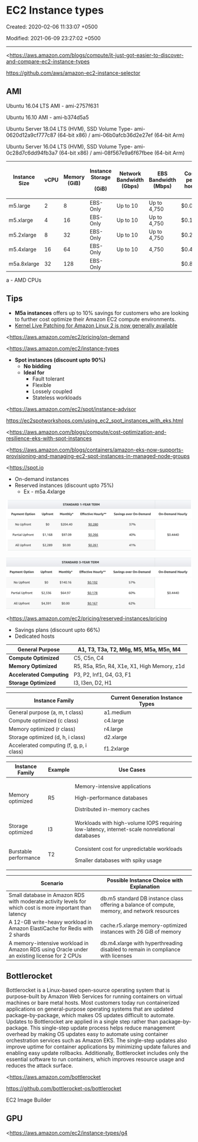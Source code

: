 # EC2 Instance types

Created: 2020-02-06 11:33:07 +0500

Modified: 2021-06-09 23:27:02 +0500

---

<https://aws.amazon.com/blogs/compute/it-just-got-easier-to-discover-and-compare-ec2-instance-types

<https://github.com/aws/amazon-ec2-instance-selector>

## AMI

Ubuntu 16.04 LTS AMI - ami-2757f631

Ubuntu 16.10 AMI - ami-b374d5a5

Ubuntu Server 18.04 LTS (HVM), SSD Volume Type- ami-0620d12a9cf777c87 (64-bit x86) / ami-06b0afcb36d2e27ef (64-bit Arm)

Ubuntu Server 16.04 LTS (HVM), SSD Volume Type- ami-0c28d7c6dd94fb3a7 (64-bit x86) / ami-08f567e9a6f67fbee (64-bit Arm)

<table>
<colgroup>
<col style="width: 14%" />
<col style="width: 8%" />
<col style="width: 11%" />
<col style="width: 12%" />
<col style="width: 16%" />
<col style="width: 15%" />
<col style="width: 10%" />
<col style="width: 10%" />
</colgroup>
<thead>
<tr class="header">
<th><strong>Instance Size</strong></th>
<th><strong>vCPU</strong></th>
<th><strong>Memory (GiB)</strong></th>
<th><p><strong>Instance Storage</strong></p>
<p><strong>(GiB)</strong></p></th>
<th><strong>Network Bandwidth (Gbps)</strong></th>
<th><strong>EBS Bandwidth (Mbps)</strong></th>
<th><strong>Cost per hour</strong></th>
<th><strong>Cost per month</strong></th>
</tr>
</thead>
<tbody>
<tr class="odd">
<td>m5.large</td>
<td>2</td>
<td>8</td>
<td>EBS-Only</td>
<td>Up to 10</td>
<td>Up to 4,750</td>
<td>$0.056</td>
<td>$40.32</td>
</tr>
<tr class="even">
<td>m5.xlarge</td>
<td>4</td>
<td>16</td>
<td>EBS-Only</td>
<td>Up to 10</td>
<td>Up to 4,750</td>
<td>$0.111</td>
<td>$79.92</td>
</tr>
<tr class="odd">
<td>m5.2xlarge</td>
<td>8</td>
<td>32</td>
<td>EBS-Only</td>
<td>Up to 10</td>
<td>Up to 4,750</td>
<td>$0.222</td>
<td>$159.84</td>
</tr>
<tr class="even">
<td>m5.4xlarge</td>
<td>16</td>
<td>64</td>
<td>EBS-Only</td>
<td>Up to 10</td>
<td>4,750</td>
<td>$0.444</td>
<td>$319.68</td>
</tr>
<tr class="odd">
<td>m5a.8xlarge</td>
<td>32</td>
<td>128</td>
<td>EBS-Only</td>
<td></td>
<td></td>
<td>$0.889</td>
<td>$640.08</td>
</tr>
</tbody>
</table>

a - AMD CPUs

## Tips
-   **M5a instances** offers up to 10% savings for customers who are looking to further cost optimize their Amazon EC2 compute environments.
-   [Kernel Live Patching for Amazon Linux 2 is now generally available](https://aws.amazon.com/about-aws/whats-new/2020/06/announcing-general-availability-kernel-live-patching-amazon-linux-2/)

<https://aws.amazon.com/ec2/pricing/on-demand

<https://aws.amazon.com/ec2/instance-types


-   **Spot instances (discount upto 90%)**
    -   **No bidding**
    -   **Ideal for**
        -   Fault tolerant
        -   Flexible
        -   Lossely coupled
        -   Stateless workloads

<https://aws.amazon.com/ec2/spot/instance-advisor

<https://ec2spotworkshops.com/using_ec2_spot_instances_with_eks.html>

<https://aws.amazon.com/blogs/compute/cost-optimization-and-resilience-eks-with-spot-instances

<https://aws.amazon.com/blogs/containers/amazon-eks-now-supports-provisioning-and-managing-ec2-spot-instances-in-managed-node-groups

<https://spot.io


-   On-demand instances
-   Reserved instances (discount upto 75%)
    -   Ex - m5a.4xlarge

![STANDARD I-YEAR TERM Payment Option No Upfront Partial Upfront All Upfront Upfront $0 $1,168 $2,289 Monthly* $204.40 $97.09 $0.00 Effective Hourly** Savings over On-Demand 37% 40% 41% On-Demand Hourly $0.4440 ](../../../media/Cloud-AWS-EC2-Instance-types-image1.png)

![STANDARD 3-YEAR TERM Payment Option No Upfront Partial Upfront All Upfront Upfront $0 $2,336 $4,391 Monthly* $140.16 $64.97 $0.00 Effective Hourly** Savings over On-Demand 57% 60% 62% On-Demand Hourly $0.4440 ](../../../media/Cloud-AWS-EC2-Instance-types-image2.png)

<https://aws.amazon.com/ec2/pricing/reserved-instances/pricing


-   Savings plans (discount upto 66%)
-   Dedicated hosts

| **General Purpose**       | A1, T3, T3a, T2, M6g, M5, **M5a**, M5n, M4  |
|---------------------------|---------------------------------------------|
| **Compute Optimized**     | C5, C5n, C4                                 |
| **Memory Optimized**      | R5, R5a, R5n, R4, X1e, X1, High Memory, z1d |
| **Accelerated Computing** | P3, P2, Inf1, G4, G3, F1                    |
| **Storage Optimized**     | I3, I3en, D2, H1                            |

| **Instance Family**                      | **Current Generation Instance Types**                                                                                                                                                                                                                                                                                                                                                                                                                                                                                                                                                                                                                                                                                                                                                                                                                                                                                                                                                                                                                                                                                                                                                                                      |
|----|--------------------------------------------------------------------|
| General purpose (a, m, t class)          | a1.medium|a1.large|a1.xlarge|a1.2xlarge|a1.4xlarge|a1.metal|m4.large|m4.xlarge|m4.2xlarge|m4.4xlarge|m4.10xlarge|m4.16xlarge|m5.large|m5.xlarge|m5.2xlarge|m5.4xlarge|m5.8xlarge|m5.12xlarge|m5.16xlarge|m5.24xlarge|m5.metal|m5a.large|m5a.xlarge|m5a.2xlarge|m5a.4xlarge|m5a.8xlarge|m5a.12xlarge|m5a.16xlarge|m5a.24xlarge|m5ad.large|m5ad.xlarge|m5ad.2xlarge|m5ad.4xlarge|m5ad.8xlarge|m5ad.12xlarge|m5ad.16xlarge|m5ad.24xlarge|m5d.large|m5d.xlarge|m5d.2xlarge|m5d.4xlarge|m5d.8xlarge|m5d.12xlarge|m5d.16xlarge|m5d.24xlarge|m5d.metal|m5dn.large|m5dn.xlarge|m5dn.2xlarge|m5dn.4xlarge|m5dn.8xlarge|m5dn.12xlarge|m5dn.16xlarge|m5dn.24xlarge|m5n.large|m5n.xlarge|m5n.2xlarge|m5n.4xlarge|m5n.8xlarge|m5n.12xlarge|m5n.16xlarge|m5n.24xlarge|t2.nano|t2.micro|t2.small|t2.medium|t2.large|t2.xlarge|t2.2xlarge|t3.nano|t3.micro|t3.small|t3.medium|t3.large|t3.xlarge|t3.2xlarge|t3a.nano|t3a.micro|t3a.small|t3a.medium|t3a.large|t3a.xlarge|t3a.2xlarge |
| Compute optimized (c class)              | c4.large|c4.xlarge|c4.2xlarge|c4.4xlarge|c4.8xlarge|c5.large|c5.xlarge|c5.2xlarge|c5.4xlarge|c5.9xlarge|c5.12xlarge|c5.18xlarge|c5.24xlarge|c5.metal|c5d.large|c5d.xlarge|c5d.2xlarge|c5d.4xlarge|c5d.9xlarge|c5d.12xlarge|c5d.18xlarge|c5d.24xlarge|c5d.metal|c5n.large|c5n.xlarge|c5n.2xlarge|c5n.4xlarge|c5n.9xlarge|c5n.18xlarge|c5n.metal                                                                                                                                                                                                                                                                                                                                                                                                                                                                                                                                                                                                                                                                                                                                                                                      |
| Memory optimized (r class)               | r4.large|r4.xlarge|r4.2xlarge|r4.4xlarge|r4.8xlarge|r4.16xlarge|r5.large|r5.xlarge|r5.2xlarge|r5.4xlarge|r5.8xlarge|r5.12xlarge|r5.16xlarge|r5.24xlarge|r5.metal|r5a.large|r5a.xlarge|r5a.2xlarge|r5a.4xlarge|r5a.8xlarge|r5a.12xlarge|r5a.16xlarge|r5a.24xlarge|r5ad.large|r5ad.xlarge|r5ad.2xlarge|r5ad.4xlarge|r5ad.12xlarge|r5ad.24xlarge|r5d.large|r5d.xlarge|r5d.2xlarge|r5d.4xlarge|r5d.8xlarge|r5d.12xlarge|r5d.16xlarge|r5d.24xlarge|r5d.metal|r5dn.large|r5dn.xlarge|r5dn.2xlarge|r5dn.4xlarge|r5dn.8xlarge|r5dn.12xlarge|r5dn.16xlarge|r5dn.24xlarge|r5n.large|r5n.xlarge|r5n.2xlarge|r5n.4xlarge|r5n.8xlarge|r5n.12xlarge|r5n.16xlarge|r5n.24xlarge|u-6tb1.metal|u-9tb1.metal|u-12tb1.metal|u-18tb1.metal|u-24tb1.metal|x1.16xlarge|x1.32xlarge|x1e.xlarge|x1e.2xlarge|x1e.4xlarge|x1e.8xlarge|x1e.16xlarge|x1e.32xlarge|z1d.large|z1d.xlarge|z1d.2xlarge|z1d.3xlarge|z1d.6xlarge|z1d.12xlarge|z1d.metal                                                                            |
| Storage optimized (d, h, i class)        | d2.xlarge|d2.2xlarge|d2.4xlarge|d2.8xlarge|h1.2xlarge|h1.4xlarge|h1.8xlarge|h1.16xlarge|i3.large|i3.xlarge|i3.2xlarge|i3.4xlarge|i3.8xlarge|i3.16xlarge|i3.metal|i3en.large|i3en.xlarge|i3en.2xlarge|i3en.3xlarge|i3en.6xlarge|i3en.12xlarge|i3en.24xlarge|i3en.metal                                                                                                                                                                                                                                                                                                                                                                                                                                                                                                                                                                                                                                                                                                                                                                                                                                                                                    |
| Accelerated computing (f, g, p, i class) | f1.2xlarge|f1.4xlarge|f1.16xlarge|g3s.xlarge|g3.4xlarge|g3.8xlarge|g3.16xlarge|g4dn.xlarge|g4dn.2xlarge|g4dn.4xlarge|g4dn.8xlarge|g4dn.12xlarge|g4dn.16xlarge|p2.xlarge|p2.8xlarge|p2.16xlarge|p3.2xlarge|p3.8xlarge|p3.16xlarge|p3dn.24xlarge|inf1.xlarge|inf1.2xlarge|inf1.6xlarge|inf1.24xlarge                                                                                                                                                                                                                                                                                                                                                                                                                                                                                                                                                                                                                                                                                                                                                                                                                                                    |

<table>
<colgroup>
<col style="width: 21%" />
<col style="width: 14%" />
<col style="width: 64%" />
</colgroup>
<thead>
<tr class="header">
<th><strong>Instance Family</strong></th>
<th><strong>Example</strong></th>
<th><strong>Use Cases</strong></th>
</tr>
</thead>
<tbody>
<tr class="odd">
<td>Memory optimized</td>
<td>R5</td>
<td><p>Memory-intensive applications</p>
<p>High-performance databases</p>
<p>Distributed in-memory caches</p></td>
</tr>
<tr class="even">
<td>Storage optimized</td>
<td>I3</td>
<td>Workloads with high-volume IOPS requiring low-latency, internet-scale nonrelational databases</td>
</tr>
<tr class="odd">
<td>Burstable performance</td>
<td>T2</td>
<td><p>Consistent cost for unpredictable workloads</p>
<p>Smaller databases with spiky usage</p></td>
</tr>
</tbody>
</table>

| **Scenario**                                                                                             | **Possible Instance Choice with Explanation**                                                 |
|-------------------------------------|-----------------------------------|
| Small database in Amazon RDS with moderate activity levels for which cost is more important than latency | db.m5 standard DB instance class offering a balance of compute, memory, and network resources |
| A 12-GB write-heavy workload in Amazon ElastiCache for Redis with 2 shards                               | cache.r5.xlarge memory-optimized instances with 26 GiB of memory                              |
| A memory-intensive workload in Amazon RDS using Oracle under an existing license for 2 CPUs              | db.m4.xlarge with hyperthreading disabled to remain in compliance with licenses               |

## Bottlerocket

Bottlerocket is a Linux-based open-source operating system that is purpose-built by Amazon Web Services for running containers on virtual machines or bare metal hosts. Most customers today run containerized applications on general-purpose operating systems that are updated package-by-package, which makes OS updates difficult to automate. Updates to Bottlerocket are applied in a single step rather than package-by-package. This single-step update process helps reduce management overhead by making OS updates easy to automate using container orchestration services such as Amazon EKS. The single-step updates also improve uptime for container applications by minimizing update failures and enabling easy update rollbacks. Additionally, Bottlerocket includes only the essential software to run containers, which improves resource usage and reduces the attack surface.

<https://aws.amazon.com/bottlerocket

<https://github.com/bottlerocket-os/bottlerocket>

EC2 Image Builder

## GPU

<https://aws.amazon.com/ec2/instance-types/g4



